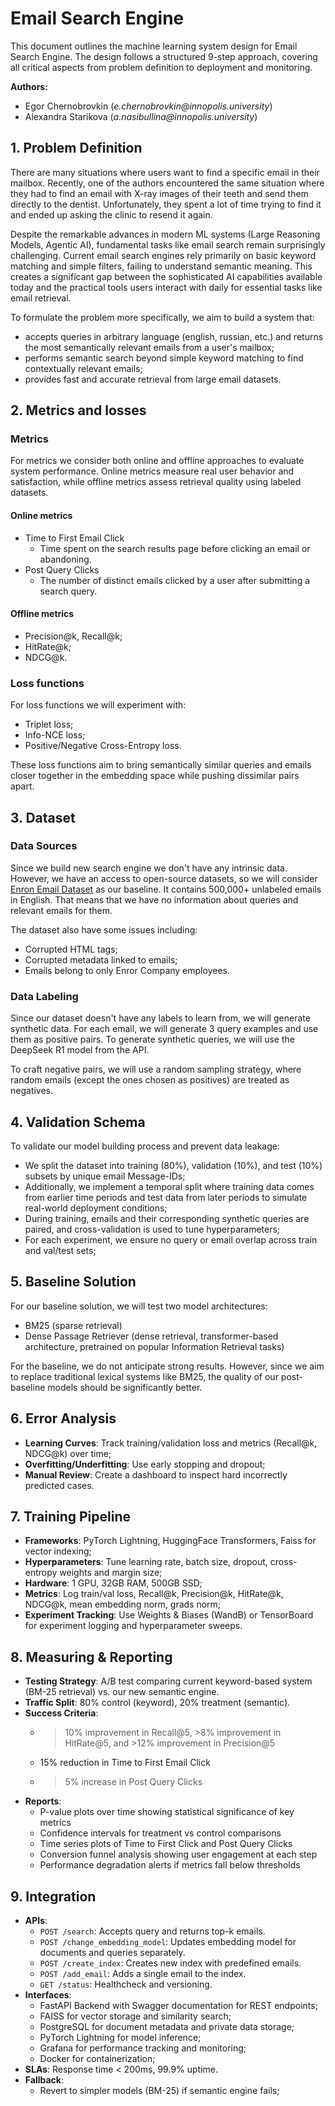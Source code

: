 # Email Search Engine

This document outlines the machine learning system design for Email Search Engine. The design follows a structured 9-step approach, covering all critical aspects from problem definition to deployment and monitoring.

**Authors:**
* Egor Chernobrovkin (_e.chernobrovkin@innopolis.university_)
* Alexandra Starikova (_a.nasibullina@innopolis.university_)

## **1. Problem Definition**

There are many situations where users want to find a specific email in their mailbox. Recently, one of the authors encountered the same situation where they had to find an email with X-ray images of their teeth and send them directly to the dentist. Unfortunately, they spent a lot of time trying to find it and ended up asking the clinic to resend it again.

Despite the remarkable advances in modern ML systems (Large Reasoning Models, Agentic AI), fundamental tasks like email search remain surprisingly challenging. Current email search engines rely primarily on basic keyword matching and simple filters, failing to understand semantic meaning. This creates a significant gap between the sophisticated AI capabilities available today and the practical tools users interact with daily for essential tasks like email retrieval.

To formulate the problem more specifically, we aim to build a system that:
- accepts queries in arbitrary language (english, russian, etc.) and returns the most semantically relevant emails from a user's mailbox;
- performs semantic search beyond simple keyword matching to find contextually relevant emails;
- provides fast and accurate retrieval from large email datasets.

## **2. Metrics and losses**

### Metrics

For metrics we consider both online and offline approaches to evaluate system performance. Online metrics measure real user behavior and satisfaction, while offline metrics assess retrieval quality using labeled datasets.

#### Online metrics
- Time to First Email Click
  - Time spent on the search results page before clicking an email or abandoning.
- Post Query Clicks
  - The number of distinct emails clicked by a user after submitting a search query.

#### Offline metrics
- Precision@k, Recall@k;
- HitRate@k;
- NDCG@k.

### Loss functions
For loss functions we will experiment with:
- Triplet loss;
- Info-NCE loss;
- Positive/Negative Cross-Entropy loss.

These loss functions aim to bring semantically similar queries and emails closer together in the embedding space while pushing dissimilar pairs apart.

## **3. Dataset**

### Data Sources
Since we build new search engine we don't have any intrinsic data. However, we have an access to open-source datasets, so we will consider [Enron Email Dataset](https://www.kaggle.com/datasets/wcukierski/enron-email-dataset) as our baseline. It contains 500,000+ unlabeled emails in English. That means that we have no information about queries and relevant emails for them. 

The dataset also have some issues including:
- Corrupted HTML tags;
- Corrupted metadata linked to emails;
- Emails belong to only Enror Company employees.

### Data Labeling
Since our dataset doesn't have any labels to learn from, we will generate synthetic data. For each email, we will generate 3 query examples and use them as positive pairs. To generate synthetic queries, we will use the DeepSeek R1 model from the API.

To craft negative pairs, we will use a random sampling strategy, where random emails (except the ones chosen as positives) are treated as negatives.

## **4. Validation Schema**
To validate our model building process and prevent data leakage:
- We split the dataset into training (80%), validation (10%), and test (10%) subsets by unique email Message-IDs;
- Additionally, we implement a temporal split where training data comes from earlier time periods and test data from later periods to simulate real-world deployment conditions;
- During training, emails and their corresponding synthetic queries are paired, and cross-validation is used to tune hyperparameters;
- For each experiment, we ensure no query or email overlap across train and val/test sets;

## **5. Baseline Solution**
For our baseline solution, we will test two model architectures:
- BM25 (sparse retrieval)
- Dense Passage Retriever (dense retrieval, transformer-based architecture, pretrained on popular Information Retrieval tasks)

For the baseline, we do not anticipate strong results. However, since we aim to replace traditional lexical systems like BM25, the quality of our post-baseline models should be significantly better.

##  **6. Error Analysis**
- **Learning Curves**: Track training/validation loss and metrics (Recall@k, NDCG@k) over time;
- **Overfitting/Underfitting**: Use early stopping and dropout;
- **Manual Review**: Create a dashboard to inspect hard incorrectly predicted cases.

## **7. Training Pipeline**
- **Frameworks**: PyTorch Lightning, HuggingFace Transformers, Faiss for vector indexing;
- **Hyperparameters**: Tune learning rate, batch size, dropout, cross-entropy weights and margin size;
- **Hardware**: 1 GPU, 32GB RAM, 500GB SSD;
- **Metrics**: Log train/val loss, Recall@k, Precision@k, HitRate@k, NDCG@k, mean embedding norm, grads norm;
- **Experiment Tracking**: Use Weights & Biases (WandB) or TensorBoard for experiment logging and hyperparameter sweeps.

## **8. Measuring & Reporting**
- **Testing Strategy**: A/B test comparing current keyword-based system (BM-25 retrieval) vs. our new semantic engine.
- **Traffic Split**: 80% control (keyword), 20% treatment (semantic).
- **Success Criteria**:
  - >10% improvement in Recall@5, >8% improvement in HitRate@5, and >12% improvement in Precision@5
  - 15% reduction in Time to First Email Click
  - >5% increase in Post Query Clicks
- **Reports**:
  - P-value plots over time showing statistical significance of key metrics
  - Confidence intervals for treatment vs control comparisons
  - Time series plots of Time to First Click and Post Query Clicks
  - Conversion funnel analysis showing user engagement at each step
  - Performance degradation alerts if metrics fall below thresholds

## **9. Integration**
- **APIs**:
  - `POST /search`: Accepts query and returns top-k emails.
  - `POST /change_embedding_model`: Updates embedding model for documents and queries separately.
  - `POST /create_index`: Creates new index with predefined emails.
  - `POST /add_email`: Adds a single email to the index.
  - `GET /status`: Healthcheck and versioning.
- **Interfaces**: 
  - FastAPI Backend with Swagger documentation for REST endpoints;
  - FAISS for vector storage and similarity search;
  - PostgreSQL for document metadata and private data storage;
  - PyTorch Lightning for model inference;
  - Grafana for performance tracking and monitoring;
  - Docker for containerization;
- **SLAs**: Response time < 200ms, 99.9% uptime.
- **Fallback**:
  - Revert to simpler models (BM-25) if semantic engine fails;
